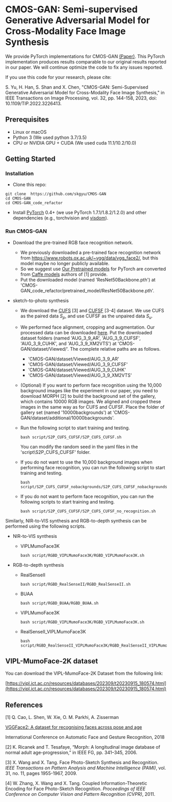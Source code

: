 # **CMOS-GAN: Semi-supervised Generative Adversarial Model for Cross-Modality Face Image Synthesis**

We provide PyTorch implementations for CMOS-GAN [(Paper)](<https://ieeexplore.ieee.org/document/9975261>). This PyTorch implementation produces results comparable to our original results reported in our paper. We will continue optimize the code to fix any issues reported. 



If you use this code for your research, please cite:

S. Yu, H. Han, S. Shan and X. Chen, "CMOS-GAN: Semi-Supervised Generative Adversarial Model for Cross-Modality Face Image Synthesis," in IEEE Transactions on Image Processing, vol. 32, pp. 144-158, 2023, doi: 10.1109/TIP.2022.3226413.



## Prerequisites

- Linux or macOS
- Python 3 (We used python 3.7/3.5)
- CPU or NVIDIA GPU + CUDA  (We used cuda 11.1/10.2/10.0)



## Getting Started

### Installation

- Clone this repo:

```
git clone  https://github.com/skgyu/CMOS-GAN
cd CMOS-GAN
cd CMOS-GAN_code_refactor
```

- Install [PyTorch](http://pytorch.org/) 0.4+ (we use PyTorch 1.7.1/1.8.2/1.2.0) and other dependencies (e.g., torchvision and  [visdom](https://github.com/facebookresearch/visdom)).



### Run CMOS-GAN 


- Download the pre-trained RGB face recognition network.
  - We previously downloaded a pre-trained face recognition network from <https://www.robots.ox.ac.uk/~vgg/data/vgg_face2/>, but this model maybe no longer publicly available.
  - So we suggest use [Our Pretrained models](https://drive.google.com/file/d/1BEYaFX_kW6pWTkcNiwRg5vGereXvtTVw/view?usp=share_link) for PyTorch are converted from [Caffe models](https://www.robots.ox.ac.uk/~vgg/data/vgg_face2/) authors of [1] provide.
  - Put the downloaded model (named 'ResNet50Backbone.pth') at 'CMOS-GAN_code_refactor/pretrained_model/ResNet50Backbone.pth'.



- sketch-to-photo synthesis

  - We download the [CUFS](<http://mmlab.ie.cuhk.edu.hk/archive/facesketch.html>) [3] and [CUFSF](<http://mmlab.ie.cuhk.edu.hk/archive/cufsf/>) [3-4] dataset. We use CUFS as the paired data $S_p$, and use CUFSF as the unpaired data $S_u$.

  - We performed face alignment, cropping and augmentation. Our processed data can be downloaded [here](https://drive.google.com/file/d/1Fk5gdC9bpUXDdMTa6GTX-wE22JHfQ9yE/view?usp=share_link). Put the downloaded dataset folders (named 'AUG_3_9_AR', 'AUG_3_9_CUFSF', 'AUG_3_9_CUHK', and 'AUG_3_9_XM2VTS') at 'CMOS-GAN/dataset/Viewed/'. The complete relative paths are as follows.

    - 'CMOS-GAN/dataset/Viewed/AUG_3_9_AR'
    - 'CMOS-GAN/dataset/Viewed/AUG_3_9_CUFSF'
    - 'CMOS-GAN/dataset/Viewed/AUG_3_9_CUHK'
    - 'CMOS-GAN/dataset/Viewed/AUG_3_9_XM2VTS'

  - (Optional) If you want to perform face recognition using the 10,000 background images like the experiment in our paper, you need to download MORPH [2] to build the background set of the gallery, which contains 10000 RGB images. We aligned and cropped these images in the same way as for CUFS and CUFSF. Place the folder of gallery set (named '10000backgrounds') at 'CMOS-GAN/dataset/additional/10000backgrounds'. 

  - Run the following script to start training and testing. 

    ```
    bash script/S2P_CUFS_CUFSF/S2P_CUFS_CUFSF.sh
    ```
    You can modify the random seed in the yaml files in the 'script\S2P_CUFS_CUFSF' folder.
    

  - If you do not want to use the 10,000 background images when performing face recognition, you can run the following script to start training and testing. 

    ```
    bash script/S2P_CUFS_CUFSF_nobackgrounds/S2P_CUFS_CUFSF_nobackgrounds.sh
    ```

    

  - If you do not want to perform face recognition, you can run the following scripts to start training and testing. 	

    ```	
    bash script/S2P_CUFS_CUFSF/S2P_CUFS_CUFSF_no_recognition.sh
    ```

    



Similarly, NIR-to-VIS synthesis and RGB-to-depth synthesis can be performed using the following scripts.

- NIR-to-VIS synthesis

  - VIPLMumoFace3K

    ```
    bash script/RGBD_VIPLMumoFace3K/RGBD_VIPLMumoFace3K.sh
    ```




- RGB-to-depth synthesis

  - RealSenseII

    ```
    bash script/RGBD_RealSenseII/RGBD_RealSenseII.sh
    ```

  - BUAA

    ```
    bash script/RGBD_BUAA/RGBD_BUAA.sh
    ```

  - VIPLMumoFace3K

    ```
    bash script/RGBD_VIPLMumoFace3K/RGBD_VIPLMumoFace3K.sh
    ```

  - RealSenseII_VIPLMumoFace3K

    ```
    bash script/RGBD_RealSenseII_VIPLMumoFace3K/RGBD_RealSenseII_VIPLMumoFace3K.sh
    ```


## VIPL-MumoFace-2K dataset 

You can download the VIPL-MumoFace-2K Dataset from the following link:

[https://vipl.ict.ac.cn/resources/databases/202309/t20230915_180574.html](https://vipl.ict.ac.cn/resources/databases/202309/t20230915_180574.html)





## References

[1] Q. Cao, L. Shen, W. Xie, O. M. Parkhi, A. Zisserman

[VGGFace2: A dataset for recognising faces across pose and age ](https://www.robots.ox.ac.uk/~vgg/publications/2018/Cao18/) 

International Conference on Automatic Face and Gesture Recognition, 2018

[2] K. Ricanek and T. Tesafaye, “Morph: A longitudinal image database of
normal adult age-progression,” in IEEE FG, pp. 341–345, 2006.

[3] X. Wang and X. Tang. Face Photo-Sketch Synthesis and Recognition. *IEEE Transactions on Pattern Analysis and Machine Intelligence (PAMI)*, vol. 31, no. 11, pages 1955-1967, 2009.

[4] W. Zhang, X. Wang and X. Tang. Coupled Information-Theoretic Encoding for Face Photo-Sketch Recognition. *Proceedings of IEEE Conference on Computer Vision and Pattern Recognition (CVPR)*, 2011.
